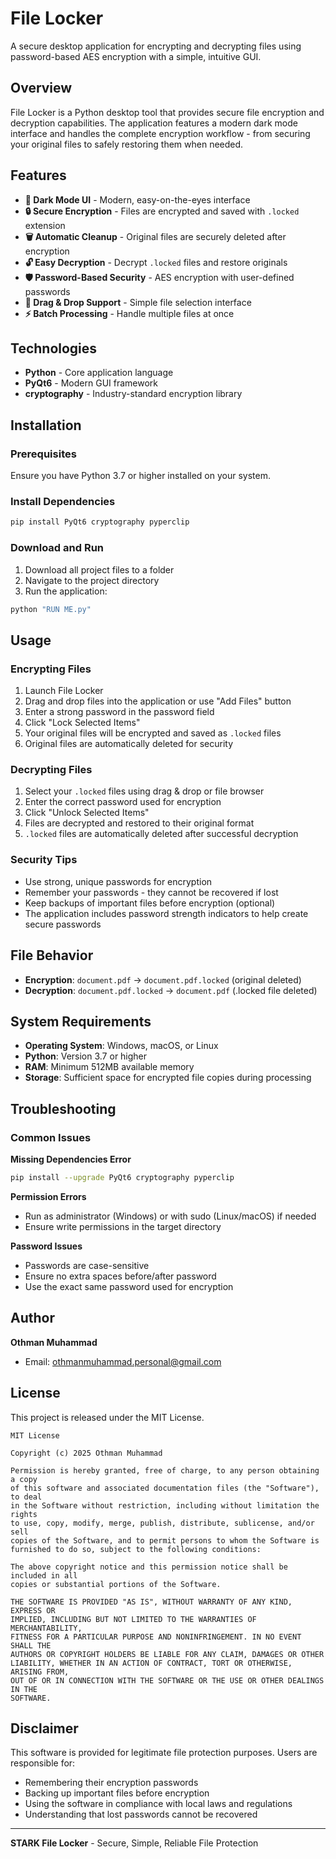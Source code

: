 # File Locker

A secure desktop application for encrypting and decrypting files using password-based AES encryption with a simple, intuitive GUI.

## Overview

File Locker is a Python desktop tool that provides secure file encryption and decryption capabilities. The application features a modern dark mode interface and handles the complete encryption workflow - from securing your original files to safely restoring them when needed.

## Features

- **🌙 Dark Mode UI** - Modern, easy-on-the-eyes interface
- **🔒 Secure Encryption** - Files are encrypted and saved with `.locked` extension
- **🗑️ Automatic Cleanup** - Original files are securely deleted after encryption
- **🔓 Easy Decryption** - Decrypt `.locked` files and restore originals
- **🛡️ Password-Based Security** - AES encryption with user-defined passwords
- **📁 Drag & Drop Support** - Simple file selection interface
- **⚡ Batch Processing** - Handle multiple files at once

## Technologies

- **Python** - Core application language
- **PyQt6** - Modern GUI framework
- **cryptography** - Industry-standard encryption library

## Installation

### Prerequisites

Ensure you have Python 3.7 or higher installed on your system.

### Install Dependencies

```bash
pip install PyQt6 cryptography pyperclip
```

### Download and Run

1. Download all project files to a folder
2. Navigate to the project directory
3. Run the application:

```bash
python "RUN ME.py"
```

## Usage

### Encrypting Files

1. Launch  File Locker
2. Drag and drop files into the application or use "Add Files" button
3. Enter a strong password in the password field
4. Click "Lock Selected Items"
5. Your original files will be encrypted and saved as `.locked` files
6. Original files are automatically deleted for security

### Decrypting Files

1. Select your `.locked` files using drag & drop or file browser
2. Enter the correct password used for encryption
3. Click "Unlock Selected Items"
4. Files are decrypted and restored to their original format
5. `.locked` files are automatically deleted after successful decryption

### Security Tips

- Use strong, unique passwords for encryption
- Remember your passwords - they cannot be recovered if lost
- Keep backups of important files before encryption (optional)
- The application includes password strength indicators to help create secure passwords

## File Behavior

- **Encryption**: `document.pdf` → `document.pdf.locked` (original deleted)
- **Decryption**: `document.pdf.locked` → `document.pdf` (.locked file deleted)

## System Requirements

- **Operating System**: Windows, macOS, or Linux
- **Python**: Version 3.7 or higher
- **RAM**: Minimum 512MB available memory
- **Storage**: Sufficient space for encrypted file copies during processing

## Troubleshooting

### Common Issues

**Missing Dependencies Error**
```bash
pip install --upgrade PyQt6 cryptography pyperclip
```

**Permission Errors**
- Run as administrator (Windows) or with sudo (Linux/macOS) if needed
- Ensure write permissions in the target directory

**Password Issues**
- Passwords are case-sensitive
- Ensure no extra spaces before/after password
- Use the exact same password used for encryption

## Author

**Othman Muhammad**
- Email: othmanmuhammad.personal@gmail.com

## License

This project is released under the MIT License.

```
MIT License

Copyright (c) 2025 Othman Muhammad

Permission is hereby granted, free of charge, to any person obtaining a copy
of this software and associated documentation files (the "Software"), to deal
in the Software without restriction, including without limitation the rights
to use, copy, modify, merge, publish, distribute, sublicense, and/or sell
copies of the Software, and to permit persons to whom the Software is
furnished to do so, subject to the following conditions:

The above copyright notice and this permission notice shall be included in all
copies or substantial portions of the Software.

THE SOFTWARE IS PROVIDED "AS IS", WITHOUT WARRANTY OF ANY KIND, EXPRESS OR
IMPLIED, INCLUDING BUT NOT LIMITED TO THE WARRANTIES OF MERCHANTABILITY,
FITNESS FOR A PARTICULAR PURPOSE AND NONINFRINGEMENT. IN NO EVENT SHALL THE
AUTHORS OR COPYRIGHT HOLDERS BE LIABLE FOR ANY CLAIM, DAMAGES OR OTHER
LIABILITY, WHETHER IN AN ACTION OF CONTRACT, TORT OR OTHERWISE, ARISING FROM,
OUT OF OR IN CONNECTION WITH THE SOFTWARE OR THE USE OR OTHER DEALINGS IN THE
SOFTWARE.
```

## Disclaimer

This software is provided for legitimate file protection purposes. Users are responsible for:
- Remembering their encryption passwords
- Backing up important files before encryption
- Using the software in compliance with local laws and regulations
- Understanding that lost passwords cannot be recovered

---

**STARK File Locker** - Secure, Simple, Reliable File Protection
